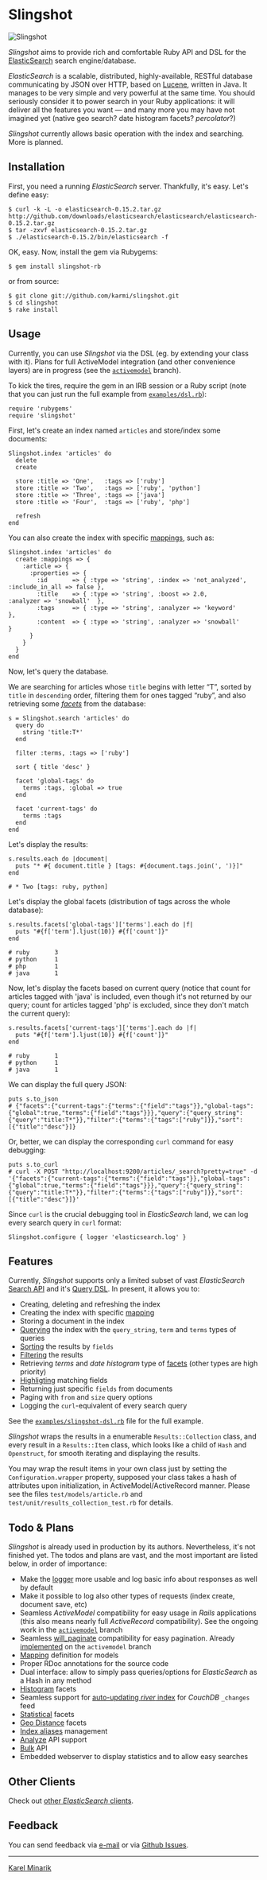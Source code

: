 Slingshot
=========

![Slingshot](https://github.com/karmi/slingshot/raw/master/slingshot.png)

_Slingshot_ aims to provide rich and comfortable Ruby API and DSL for the
[ElasticSearch](http://www.elasticsearch.org/) search engine/database.

_ElasticSearch_ is a scalable, distributed, highly-available,
RESTful database communicating by JSON over HTTP, based on [Lucene](http://lucene.apache.org/),
written in Java. It manages to be very simple and very powerful at the same time.
You should seriously consider it to power search in your Ruby applications:
it will deliver all the features you want — and many more you may have not
imagined yet (native geo search? date histogram facets? _percolator_?)

_Slingshot_ currently allows basic operation with the index and searching. More is planned.


Installation
------------

First, you need a running _ElasticSearch_ server. Thankfully, it's easy. Let's define easy:

    $ curl -k -L -o elasticsearch-0.15.2.tar.gz http://github.com/downloads/elasticsearch/elasticsearch/elasticsearch-0.15.2.tar.gz
    $ tar -zxvf elasticsearch-0.15.2.tar.gz
    $ ./elasticsearch-0.15.2/bin/elasticsearch -f

OK, easy. Now, install the gem via Rubygems:

    $ gem install slingshot-rb

or from source:

    $ git clone git://github.com/karmi/slingshot.git
    $ cd slingshot
    $ rake install


Usage
-----

Currently, you can use _Slingshot_ via the DSL (eg. by extending your class with it).
Plans for full ActiveModel integration (and other convenience layers) are in progress
(see the [`activemodel`](https://github.com/karmi/slingshot/compare/activemodel) branch).

To kick the tires, require the gem in an IRB session or a Ruby script
(note that you can just run the full example from [`examples/dsl.rb`](https://github.com/karmi/slingshot/blob/master/examples/dsl.rb)):

    require 'rubygems'
    require 'slingshot'

First, let's create an index named `articles` and store/index some documents:

    Slingshot.index 'articles' do
      delete
      create

      store :title => 'One',   :tags => ['ruby']
      store :title => 'Two',   :tags => ['ruby', 'python']
      store :title => 'Three', :tags => ['java']
      store :title => 'Four',  :tags => ['ruby', 'php']

      refresh
    end

You can also create the
index with specific [mappings](http://www.elasticsearch.org/guide/reference/api/admin-indices-create-index.html), such as:

    Slingshot.index 'articles' do
      create :mappings => {
        :article => {
          :properties => {
            :id       => { :type => 'string', :index => 'not_analyzed', :include_in_all => false },
            :title    => { :type => 'string', :boost => 2.0,            :analyzer => 'snowball'  },
            :tags     => { :type => 'string', :analyzer => 'keyword'                             },
            :content  => { :type => 'string', :analyzer => 'snowball'                            }
          }
        }
      }
    end

Now, let's query the database.

We are searching for articles whose `title` begins with letter “T”, sorted by `title` in `descending` order,
filtering them for ones tagged “ruby”, and also retrieving some [_facets_](http://www.lucidimagination.com/Community/Hear-from-the-Experts/Articles/Faceted-Search-Solr)
from the database:

    s = Slingshot.search 'articles' do
      query do
        string 'title:T*'
      end

      filter :terms, :tags => ['ruby']

      sort { title 'desc' }

      facet 'global-tags' do
        terms :tags, :global => true
      end

      facet 'current-tags' do
        terms :tags
      end
    end

Let's display the results:

    s.results.each do |document|
      puts "* #{ document.title } [tags: #{document.tags.join(', ')}]"
    end

    # * Two [tags: ruby, python]

Let's display the global facets (distribution of tags across the whole database):

    s.results.facets['global-tags']['terms'].each do |f|
      puts "#{f['term'].ljust(10)} #{f['count']}"
    end

    # ruby       3
    # python     1
    # php        1
    # java       1

Now, let's display the facets based on current query (notice that count for articles
tagged with 'java' is included, even though it's not returned by our query;
count for articles tagged 'php' is excluded, since they don't match the current query):

    s.results.facets['current-tags']['terms'].each do |f|
      puts "#{f['term'].ljust(10)} #{f['count']}"
    end

    # ruby       1
    # python     1
    # java       1

We can display the full query JSON:

    puts s.to_json
    # {"facets":{"current-tags":{"terms":{"field":"tags"}},"global-tags":{"global":true,"terms":{"field":"tags"}}},"query":{"query_string":{"query":"title:T*"}},"filter":{"terms":{"tags":["ruby"]}},"sort":[{"title":"desc"}]}

Or, better, we can display the corresponding `curl` command for easy debugging:

    puts s.to_curl
    # curl -X POST "http://localhost:9200/articles/_search?pretty=true" -d '{"facets":{"current-tags":{"terms":{"field":"tags"}},"global-tags":{"global":true,"terms":{"field":"tags"}}},"query":{"query_string":{"query":"title:T*"}},"filter":{"terms":{"tags":["ruby"]}},"sort":[{"title":"desc"}]}'

Since `curl` is the crucial debugging tool in _ElasticSearch_ land, we can log every search query in `curl` format:

    Slingshot.configure { logger 'elasticsearch.log' }


Features
--------

Currently, _Slingshot_ supports only a limited subset of vast _ElasticSearch_ [Search API](http://www.elasticsearch.org/guide/reference/api/search/request-body.html) and it's [Query DSL](http://www.elasticsearch.org/guide/reference/query-dsl/). In present, it allows you to:

* Creating, deleting and refreshing the index
* Creating the index with specific [mapping](http://www.elasticsearch.org/guide/reference/api/admin-indices-create-index.html)
* Storing a document in the index
* [Querying](https://github.com/karmi/slingshot/blob/master/examples/dsl.rb) the index with the `query_string`, `term` and `terms` types of queries
* [Sorting](http://elasticsearch.org/guide/reference/api/search/sort.html) the results by `fields`
* [Filtering](http://elasticsearch.org/guide/reference/query-dsl/) the results
* Retrieving _terms_ and _date histogram_ type of [facets](http://www.elasticsearch.org/guide/reference/api/search/facets/index.html) (other types are high priority)
* [Highligting](http://www.elasticsearch.org/guide/reference/api/search/highlighting.html) matching fields
* Returning just specific `fields` from documents
* Paging with `from` and `size` query options
* Logging the `curl`-equivalent of every search query

See the [`examples/slingshot-dsl.rb`](blob/master/examples/slingshot-dsl.rb) file for the full example.

_Slingshot_ wraps the results in a enumerable `Results::Collection` class, and every result in a `Results::Item` class,
which looks like a child of `Hash` and `Openstruct`, for smooth iterating and displaying the results.

You may wrap the result items in your own class just by setting the `Configuration.wrapper` property,
supposed your class takes a hash of attributes upon initialization, in ActiveModel/ActiveRecord manner.
Please see the files `test/models/article.rb` and `test/unit/results_collection_test.rb` for details.


Todo & Plans
------------

_Slingshot_ is already used in production by its authors. Nevertheless, it's not finished yet.
The todos and plans are vast, and the most important are listed below, in order of importance:

* Make the [logger](https://github.com/karmi/slingshot/blob/master/lib/slingshot/logger.rb) more usable and log basic info about responses as well by default
* Make it possible to log also other types of requests (index create, document save, etc)
* Seamless _ActiveModel_ compatibility for easy usage in _Rails_ applications (this also means nearly full _ActiveRecord_ compatibility). See the ongoing work in the [`activemodel`](https://github.com/karmi/slingshot/compare/activemodel) branch
* Seamless [will_paginate](https://github.com/mislav/will_paginate) compatibility for easy pagination. Already [implemented](https://github.com/karmi/slingshot/commit/e1351f6) on the `activemodel` branch
* [Mapping](http://www.elasticsearch.org/guide/reference/mapping/) definition for models
* Proper RDoc annotations for the source code
* Dual interface: allow to simply pass queries/options for _ElasticSearch_ as a Hash in any method
* [Histogram](http://www.elasticsearch.org/guide/reference/api/search/facets/histogram-facet.html) facets
* Seamless support for [auto-updating _river_ index](http://www.elasticsearch.org/guide/reference/river/couchdb.html) for _CouchDB_ `_changes` feed
* [Statistical](http://www.elasticsearch.org/guide/reference/api/search/facets/statistical-facet.html) facets
* [Geo Distance](http://www.elasticsearch.org/guide/reference/api/search/facets/geo-distance-facet.html) facets
* [Index aliases](http://www.elasticsearch.org/guide/reference/api/admin-indices-aliases.html) management
* [Analyze](http://www.elasticsearch.org/guide/reference/api/admin-indices-analyze.html) API support
* [Bulk](http://www.elasticsearch.org/guide/reference/api/bulk.html) API
* Embedded webserver to display statistics and to allow easy searches


Other Clients
-------------

Check out [other _ElasticSearch_ clients](http://www.elasticsearch.org/guide/appendix/clients.html).


Feedback
--------

You can send feedback via [e-mail](mailto:karmi@karmi.cz) or via [Github Issues](https://github.com/karmi/slingshot/issues).

-----

[Karel Minarik](http://karmi.cz)
